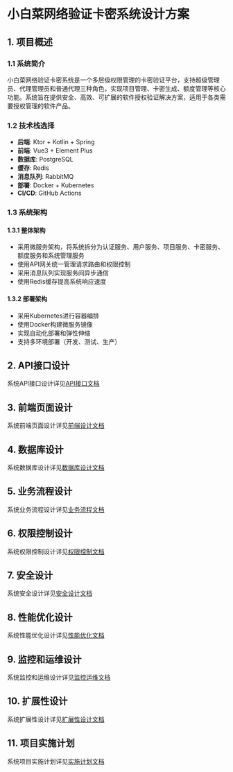 # 小白菜网络验证卡密系统设计方案

## 1. 项目概述

### 1.1 系统简介
小白菜网络验证卡密系统是一个多层级权限管理的卡密验证平台，支持超级管理员、代理管理员和普通代理三种角色，实现项目管理、卡密生成、额度管理等核心功能。系统旨在提供安全、高效、可扩展的软件授权验证解决方案，适用于各类需要授权管理的软件产品。

### 1.2 技术栈选择
- **后端**: Ktor + Kotlin + Spring
- **前端**: Vue3 + Element Plus
- **数据库**: PostgreSQL
- **缓存**: Redis
- **消息队列**: RabbitMQ
- **部署**: Docker + Kubernetes
- **CI/CD**: GitHub Actions

### 1.3 系统架构

#### 1.3.1 整体架构
- 采用微服务架构，将系统拆分为认证服务、用户服务、项目服务、卡密服务、额度服务和系统管理服务
- 使用API网关统一管理请求路由和权限控制
- 采用消息队列实现服务间异步通信
- 使用Redis缓存提高系统响应速度

#### 1.3.2 部署架构
- 采用Kubernetes进行容器编排
- 使用Docker构建微服务镜像
- 实现自动化部署和弹性伸缩
- 支持多环境部署（开发、测试、生产）

## 2. API接口设计

系统API接口设计详见[API接口文档](docs/api-design.md)

## 3. 前端页面设计

系统前端页面设计详见[前端设计文档](docs/frontend-design.md)

## 4. 数据库设计

系统数据库设计详见[数据库设计文档](docs/database-design.md)

## 5. 业务流程设计

系统业务流程设计详见[业务流程文档](docs/business-process.md)

## 6. 权限控制设计

系统权限控制设计详见[权限控制文档](docs/permission-control.md)

## 7. 安全设计

系统安全设计详见[安全设计文档](docs/security-design.md)

## 8. 性能优化设计

系统性能优化设计详见[性能优化文档](docs/performance-optimization.md)

## 9. 监控和运维设计

系统监控和运维设计详见[监控运维文档](docs/monitoring-operations.md)

## 10. 扩展性设计

系统扩展性设计详见[扩展性设计文档](docs/scalability-design.md)

## 11. 项目实施计划

系统项目实施计划详见[实施计划文档](docs/implementation-plan.md)
